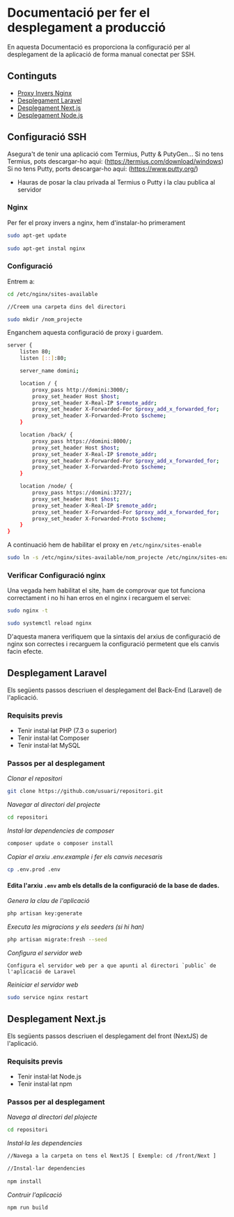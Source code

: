# Documentació per fer el desplegament a producció

En aquesta Documentació es proporciona la configuració per al desplegament de la aplicació de forma manual conectat per SSH.

## Continguts

- [Proxy Invers Nginx](#1-proxy-invers-nginx)
- [Desplegament Laravel](#deplegament-de-laravel)
- [Desplegament Next.js](#deplegament-de-nextjs)
- [Desplegament Node.js](#deplegament-de-nodejs)

## Configuració SSH

Asegura't de tenir una aplicació com Termius, Putty & PutyGen...
Si no tens Termius, pots descargar-ho aqui: (https://termius.com/download/windows)
Si no tens Putty, ports descargar-ho aqui: (https://www.putty.org/)

 - Hauras de posar la clau privada al Termius o Putty i la clau publica al servidor


### Nginx

Per fer el proxy invers a nginx, hem d'instalar-ho primerament 

```bash
sudo apt-get update
  
sudo apt-get instal nginx
```

### Configuració

Entrem a:

```bash
cd /etc/nginx/sites-available 

//Creem una carpeta dins del directori 

sudo mkdir /nom_projecte

```


Enganchem aquesta configuració de proxy i guardem.

```bash
server {
    listen 80;
    listen [::]:80;

    server_name domini;

    location / {
        proxy_pass http://domini:3000/;
        proxy_set_header Host $host;
        proxy_set_header X-Real-IP $remote_addr;
        proxy_set_header X-Forwarded-For $proxy_add_x_forwarded_for;
        proxy_set_header X-Forwarded-Proto $scheme;
    }

    location /back/ {
        proxy_pass https://domini:8000/;
        proxy_set_header Host $host;
        proxy_set_header X-Real-IP $remote_addr;
        proxy_set_header X-Forwarded-For $proxy_add_x_forwarded_for;
        proxy_set_header X-Forwarded-Proto $scheme;
    }

    location /node/ {
        proxy_pass https://domini:3727/;
        proxy_set_header Host $host;
        proxy_set_header X-Real-IP $remote_addr;
        proxy_set_header X-Forwarded-For $proxy_add_x_forwarded_for;
        proxy_set_header X-Forwarded-Proto $scheme;
    }
}
```
A continuació hem de habilitar el proxy en `/etc/nginx/sites-enable`

```bash
sudo ln -s /etc/nginx/sites-available/nom_projecte /etc/nginx/sites-enabled/
```

### Verificar Configuració nginx

Una vegada hem habilitat el site, ham de comprovar que tot funciona correctament i no hi han erros en el nginx i recarguem el servei:

```bash
sudo nginx -t

sudo systemctl reload nginx
```

D'aquesta manera verifiquem que la sintaxis del arxius de configuració de nginx son   correctes i recarguem la configuració permetent que els canvis facin efecte.


## Desplegament Laravel

Els següents passos descriuen el desplegament del Back-End (Laravel) de l'aplicació.

### Requisits previs

- Tenir instal·lat PHP (7.3 o superior)
- Tenir instal·lat Composer
- Tenir instal·lat MySQL

### Passos per al desplegament

*Clonar el repositori*

```bash
git clone https://github.com/usuari/repositori.git
```

*Navegar al directori del projecte*

```bash
cd repositori
```

*Instal·lar dependencies de composer*

```bash
composer update o composer install
```

*Copiar el arxiu .env.example i fer els canvis necesaris*

```bash
cp .env.prod .env
```

#### Edita l'arxiu `.env` amb els detalls de la configuració de la base de dades.

*Genera la clau de l'aplicació*

```bash
php artisan key:generate
```

*Executa les migracions y els seeders (si hi han)*

```bash
php artisan migrate:fresh --seed
```

*Configura el servidor web*

    Configura el servidor web per a que apunti al directori `public` de l'aplicació de Laravel

*Reiniciar el servidor web*

```bash
sudo service nginx restart
```

## Desplegament Next.js

Els següents passos descriuen el desplegament del front (NextJS) de l'aplicació.

### Requisits previs

- Tenir instal·lat Node.js
- Tenir instal·lat npm

### Passos per al desplegament

*Navega al directori del plojecte*

```bash
cd repositori
```

*Instal·la les dependencies*

```bash
//Navega a la carpeta on tens el NextJS [ Exemple: cd /front/Next ] 

//Instal·lar dependencies
    
npm install
```

*Contruir l'aplicació*

```bash
npm run build
```
